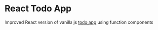 # React Todo App

Improved React version of vanilla js [todo app](https://github.com/ThugRaven/TODO) using function components
